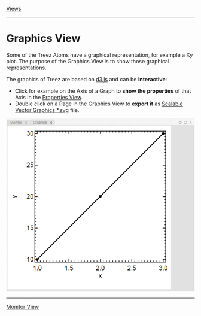 [Views](./views.md)

----

#	Graphics View

Some of the Treez Atoms have a graphical representation, for example a Xy plot. The purpose of the Graphics View is to show those graphical representations. 

The graphics of Treez are based on [d3.js](https://d3js.org/) and can be **interactive**:

* Click for example on the Axis of a Graph to **show the properties** of that Axis in the [Properties View](./propertiesView.md). 
* Double click on a Page in the Graphics View to **export it** as [Scalable Vector Graphics \*.svg](https://en.wikipedia.org/wiki/Scalable_Vector_Graphics) file. 

<img width="650" src="../images/graphicsView.png">

----
[Monitor View](./monitorView.md)
